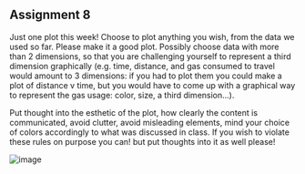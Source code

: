 ## Assignment 8
Just one plot this week! Choose to plot anything you wish, from the data we used so far. Please make it a good plot. Possibly choose data with more than 2 dimensions, so that you are challenging yourself to represent a third dimension graphically (e.g. time, distance, and gas consumed to travel would amount to 3 dimensions: if you had to plot them you could make a plot of distance v time, but you would have to come up with a graphical way to represent the gas usage: color, size, a third dimension...). 

Put thought into the esthetic of the plot, how clearly the content is communicated, avoid clutter, avoid misleading elements, mind your choice of colors accordingly to what was discussed in class. If you wish to violate these rules on purpose you can! but put thoughts into it as well please!

![image](https://github.com/yuqiaocen/PUI2015_ycen/HW8/yc2439_income.png)
